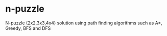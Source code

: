# n-puzzle
N-puzzle (2x2,3x3,4x4) solution using path finding algorithms such as A*, Greedy, BFS and DFS
